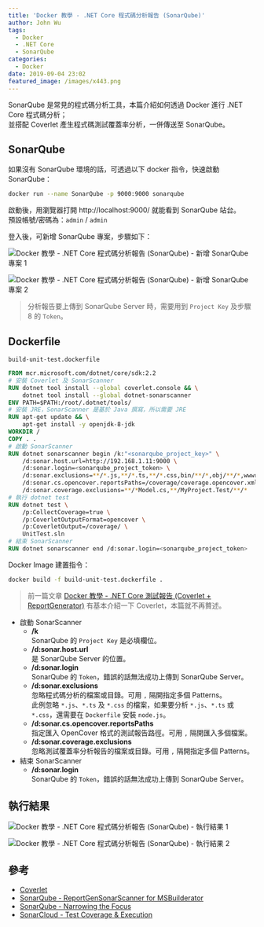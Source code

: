 ```yaml
---
title: 'Docker 教學 - .NET Core 程式碼分析報告 (SonarQube)'
author: John Wu
tags:
  - Docker
  - .NET Core
  - SonarQube
categories:
  - Docker
date: 2019-09-04 23:02
featured_image: /images/x443.png
---
```


SonarQube 是常見的程式碼分析工具，本篇介紹如何透過 Docker 進行 .NET Core 程式碼分析；  
並搭配 Coverlet 產生程式碼測試覆蓋率分析，一併傳送至 SonarQube。  

<!-- more -->

## SonarQube

如果沒有 SonarQube 環境的話，可透過以下 docker 指令，快速啟動 SonarQube：  

```sh
docker run --name SonarQube -p 9000:9000 sonarqube
```

啟動後，用瀏覽器打開 http://localhost:9000/ 就能看到 SonarQube 站台。  
預設帳號/密碼為：`admin` / `admin`  

登入後，可新增 SonarQube 專案，步驟如下：  

![Docker 教學 - .NET Core 程式碼分析報告 (SonarQube) - 新增 SonarQube 專案 1](/images/x441.png)  

![Docker 教學 - .NET Core 程式碼分析報告 (SonarQube) - 新增 SonarQube 專案 2](/images/x442.png)  

> 分析報告要上傳到 SonarQube Server 時，需要用到 `Project Key` 及步驟 8 的 `Token`。  

## Dockerfile

`build-unit-test.dockerfile`

```Dockerfile
FROM mcr.microsoft.com/dotnet/core/sdk:2.2
# 安裝 Coverlet 及 SonarScanner
RUN dotnet tool install --global coverlet.console && \
    dotnet tool install --global dotnet-sonarscanner
ENV PATH=$PATH:/root/.dotnet/tools/
# 安裝 JRE，SonarScanner 是基於 Java 撰寫，所以需要 JRE
RUN apt-get update && \
    apt-get install -y openjdk-8-jdk
WORKDIR /
COPY . .
# 啟動 SonarScanner
RUN dotnet sonarscanner begin /k:"<sonarqube_project_key>" \
    /d:sonar.host.url=http://192.168.1.11:9000 \
    /d:sonar.login=<sonarqube_project_token> \
    /d:sonar.exclusions=**/*.js,**/*.ts,**/*.css,bin/**/*,obj/**/*,wwwroot/**/*,ClientApp/**/* \
    /d:sonar.cs.opencover.reportsPaths=/coverage/coverage.opencover.xml \
    /d:sonar.coverage.exclusions=**/*Model.cs,**/MyProject.Test/**/*
# 執行 dotnet test
RUN dotnet test \
    /p:CollectCoverage=true \
    /p:CoverletOutputFormat=opencover \
    /p:CoverletOutput=/coverage/ \
    UnitTest.sln
# 結束 SonarScanner
RUN dotnet sonarscanner end /d:sonar.login=<sonarqube_project_token>
```

Docker Image 建置指令：  

```sh
docker build -f build-unit-test.dockerfile .
```

> 前一篇文章 [Docker 教學 - .NET Core 測試報告 (Coverlet + ReportGenerator)](/article/docker-dotnet-coverage-report-generator.html) 有基本介紹一下 Coverlet，本篇就不再贅述。  

* 啟動 SonarScanner  
  * **/k**  
    SonarQube 的 `Project Key` 是必填欄位。  
  * **/d:sonar.host.url**  
    是 SonarQube Server 的位置。  
  * **/d:sonar.login**  
    SonarQube 的 `Token`，錯誤的話無法成功上傳到 SonarQube Server。  
  * **/d:sonar.exclusions**  
    忽略程式碼分析的檔案或目錄。可用 `,` 隔開指定多個 Patterns。  
    此例忽略 `*.js`、`*.ts` 及 `*.css` 的檔案，如果要分析 `*.js`、`*.ts` 或 `*.css`，還需要在 `Dockerfile` 安裝 `node.js`。  
  * **/d:sonar.cs.opencover.reportsPaths**  
    指定匯入 OpenCover 格式的測試報告路徑。可用 `,` 隔開匯入多個檔案。  
  * **/d:sonar.coverage.exclusions**  
    忽略測試覆蓋率分析報告的檔案或目錄。可用 `,` 隔開指定多個 Patterns。  
* 結束 SonarScanner  
  * **/d:sonar.login**  
    SonarQube 的 `Token`，錯誤的話無法成功上傳到 SonarQube Server。  

## 執行結果

![Docker 教學 - .NET Core 程式碼分析報告 (SonarQube) - 執行結果 1](/images/x443.png)  

![Docker 教學 - .NET Core 程式碼分析報告 (SonarQube) - 執行結果 2](/images/x444.png)  


## 參考

* [Coverlet](https://github.com/tonerdo/coverlet/)  
* [SonarQube - ReportGenSonarScanner for MSBuilderator](https://docs.sonarqube.org/latest/analysis/scan/sonarscanner-for-msbuild/)  
* [SonarQube - Narrowing the Focus](https://docs.sonarqube.org/latest/project-administration/narrowing-the-focus/)  
* [SonarCloud - Test Coverage & Execution](https://sonarcloud.io/documentation/analysis/coverage/)  
